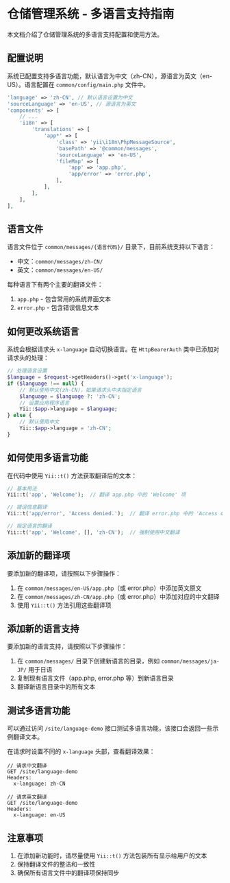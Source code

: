 # 仓储管理系统 - 多语言支持指南

本文档介绍了仓储管理系统的多语言支持配置和使用方法。

## 配置说明

系统已配置支持多语言功能，默认语言为中文（zh-CN），源语言为英文（en-US）。语言配置在 `common/config/main.php` 文件中。

```php
'language' => 'zh-CN', // 默认语言设置为中文
'sourceLanguage' => 'en-US', // 源语言为英文
'components' => [
    // ...
    'i18n' => [
        'translations' => [
            'app*' => [
                'class' => 'yii\i18n\PhpMessageSource',
                'basePath' => '@common/messages',
                'sourceLanguage' => 'en-US',
                'fileMap' => [
                    'app' => 'app.php',
                    'app/error' => 'error.php',
                ],
            ],
        ],
    ],
],
```

## 语言文件

语言文件位于 `common/messages/{语言代码}/` 目录下，目前系统支持以下语言：

- 中文：`common/messages/zh-CN/`
- 英文：`common/messages/en-US/`

每种语言下有两个主要的翻译文件：

1. `app.php` - 包含常用的系统界面文本
2. `error.php` - 包含错误信息文本

## 如何更改系统语言

系统会根据请求头 `x-language` 自动切换语言。在 `HttpBearerAuth` 类中已添加对请求头的处理：

```php
// 处理语言设置
$language = $request->getHeaders()->get('x-language');
if ($language !== null) {
    // 默认使用中文(zh-CN)，如果请求头中未指定语言
    $language = $language ?: 'zh-CN';
    // 设置应用程序语言
    Yii::$app->language = $language;
} else {
    // 默认使用中文
    Yii::$app->language = 'zh-CN';
}
```

## 如何使用多语言功能

在代码中使用 `Yii::t()` 方法获取翻译后的文本：

```php
// 基本用法
Yii::t('app', 'Welcome');  // 翻译 app.php 中的 'Welcome' 项

// 错误信息翻译
Yii::t('app/error', 'Access denied.');  // 翻译 error.php 中的 'Access denied.' 项

// 指定语言的翻译
Yii::t('app', 'Welcome', [], 'zh-CN');  // 强制使用中文翻译
```

## 添加新的翻译项

要添加新的翻译项，请按照以下步骤操作：

1. 在 `common/messages/en-US/app.php`（或 error.php）中添加英文原文
2. 在 `common/messages/zh-CN/app.php`（或 error.php）中添加对应的中文翻译
3. 使用 `Yii::t()` 方法引用这些翻译项

## 添加新的语言支持

要添加新的语言支持，请按照以下步骤操作：

1. 在 `common/messages/` 目录下创建新语言的目录，例如 `common/messages/ja-JP/` 用于日语
2. 复制现有语言文件（app.php, error.php 等）到新语言目录
3. 翻译新语言目录中的所有文本

## 测试多语言功能

可以通过访问 `/site/language-demo` 接口测试多语言功能，该接口会返回一些示例翻译文本。

在请求时设置不同的 `x-language` 头部，查看翻译效果：

```
// 请求中文翻译
GET /site/language-demo
Headers:
  x-language: zh-CN

// 请求英文翻译
GET /site/language-demo
Headers:
  x-language: en-US
```

## 注意事项

1. 在添加新功能时，请尽量使用 `Yii::t()` 方法包装所有显示给用户的文本
2. 保持翻译文件的整洁和一致性
3. 确保所有语言文件中的翻译项保持同步 
